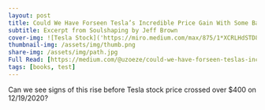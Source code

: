 ```yaml
---
layout: post
title: Could We Have Forseen Tesla’s Incredible Price Gain With Some Basic Visualizations?
subtitle: Excerpt from Soulshaping by Jeff Brown
cover-img: ![Tesla Stock]('https://miro.medium.com/max/875/1*XCRLHdSTD8Ysb7g2kTTrUw.png')
thumbnail-img: /assets/img/thumb.png
share-img: /assets/img/path.jpg
Full Read: [https://medium.com/@uzoeze/could-we-have-forseen-teslas-incredible-price-gain-with-some-basic-visualizations-52f6f12c62f7]
tags: [books, test]
---
```


Can we see signs of this rise before Tesla stock price crossed over $400 on 12/19/2020?
